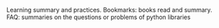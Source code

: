Learning summary and practices.
Bookmarks: books read and summary.
FAQ: summaries on the questions or problems of python libraries
